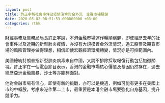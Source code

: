 ```yaml
---
layout: post
title: 許正宇稱社會事件及疫情沒令資金外流　金融市場穩健
date: 2020-05-02 08:51:53.000000000 +08:00
categories: rthk
---
```


財經事務及庫務局局長許正宇說，本港金融市場運作暢順穩健，即使經歷去年的社會事件以及近期的新型肺炎疫情，亦沒有大規模資金外流情況，過去股票及期貨市場的風險管理亦做得理想，相信即使宏觀經濟環境轉變，情況亦是可控範圍內。

美國總統特朗普指新型肺炎病毒來自中國，又說不排除採取報復行動包括加徵關稅。許正宇在一個電台節目表示，香港的金融市場核心價值及基因仍然存在，過去經歷亞洲金融風暴、沙士等亦能夠面對。

他對金融市場有信心，即使有新的挑戰，亦可以是機遇，例如可能有更多在美國上市的中概股，考慮來港作第二上市，最重要是本港金融市場要強化自身基因，提升競爭力。
